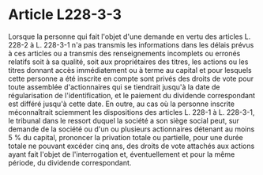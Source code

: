 # Article L228-3-3

Lorsque la personne qui fait l'objet d'une demande en vertu des articles L. 228-2 à L. 228-3-1 n'a pas transmis les informations dans les délais prévus à ces articles ou a transmis des renseignements incomplets ou erronés relatifs soit à sa qualité, soit aux propriétaires des titres, les actions ou les titres donnant accès immédiatement ou à terme au capital et pour lesquels cette personne a été inscrite en compte sont privés des droits de vote pour toute assemblée d'actionnaires qui se tiendrait jusqu'à la date de régularisation de l'identification, et le paiement du dividende correspondant est différé jusqu'à cette date.   En outre, au cas où la personne inscrite méconnaîtrait sciemment les dispositions des articles L. 228-1 à L. 228-3-1, le tribunal dans le ressort duquel la société a son siège social peut, sur demande de la société ou d'un ou plusieurs actionnaires détenant au moins 5 % du capital, prononcer la privation totale ou partielle, pour une durée totale ne pouvant excéder cinq ans, des droits de vote attachés aux actions ayant fait l'objet de l'interrogation et, éventuellement et pour la même période, du dividende correspondant.